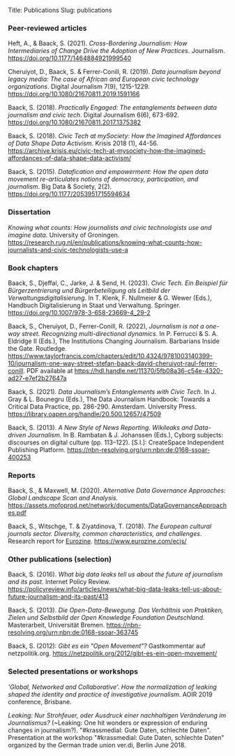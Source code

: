 Title: Publications
Slug: publications

### Peer-reviewed articles

Heft, A., & Baack, S. (2021). _Cross-Bordering Journalism: How Intermediaries of Change Drive the Adoption of New Practices_. Journalism. <https://doi.org/10.1177/1464884921999540>

Cheruiyot, D., Baack, S. & Ferrer-Conill, R. (2019). _Data journalism beyond legacy media: The case of African and European civic technology organizations_. Digital Journalism 7(9), 1215-1229. <https://doi.org/10.1080/21670811.2019.1591166>

Baack, S. (2018). _Practically Engaged: The entanglements between data journalism and civic tech_. Digital Journalism 6(6), 673-692. <https://doi.org/10.1080/21670811.2017.1375382>

Baack, S. (2018). _Civic Tech at mySociety: How the Imagined Affordances of Data Shape Data Activism_. Krisis 2018 (1), 44-56. <https://archive.krisis.eu/civic-tech-at-mysociety-how-the-imagined-affordances-of-data-shape-data-activism/>

Baack, S. (2015). _Datafication and empowerment: How the open data movement re-articulates notions of democracy, participation, and journalism_. Big Data & Society, 2(2). <https://doi.org/10.1177/2053951715594634>

### Dissertation

_Knowing what counts: How journalists and civic technologists use and imagine data_. University of Groningen. <https://research.rug.nl/en/publications/knowing-what-counts-how-journalists-and-civic-technologists-use-a>

### Book chapters

Baack, S., Djeffal, C., Jarke, J. & Send, H. (2023). _Civic Tech. Ein Beispiel für Bürgerzentrierung und Bürgerbeteiligung als Leitbild der Verwaltungsdigitalisierung_. In T. Klenk, F. Nullmeier & G. Wewer (Eds.), Handbuch Digitalisierung in Staat und Verwaltung. Springer. <https://doi.org/10.1007/978-3-658-23669-4_29-2>

Baack, S., Cheruiyot, D., Ferrer-Conill, R. (2022), _Journalism is not a one-way street. Recognizing multi-directional dynamics_. In P. Ferrucci & S. A. Eldridge II (Eds.), The Institutions Changing Journalism. Barbarians Inside the Gate. Routledge. <https://www.taylorfrancis.com/chapters/edit/10.4324/9781003140399-10/journalism-one-way-street-stefan-baack-david-cheruiyot-raul-ferrer-conill>. PDF available at <https://hdl.handle.net/11370/5fb08a36-c54e-4320-ad27-e7ef2b27647a>

Baack, S. (2021). _Data Journalism’s Entanglements with Civic Tech_. In J. Gray & L. Bounegru (Eds.), The Data Journalism Handbook: Towards a Critical Data Practice, pp. 286-290. Amsterdam. University Press. <https://library.oapen.org/handle/20.500.12657/47509>

Baack, S. (2013). _A New Style of News Reporting. Wikileaks and Data-driven Journalism_. In B. Rambatan & J. Johanssen (Eds.), Cyborg subjects: discourses on digital culture (pp. 113–122). [S.l.]: CreateSpace Independent Publishing Platform. <https://nbn-resolving.org/urn:nbn:de:0168-ssoar-400253>

### Reports

Baack, S., & Maxwell, M. (2020). _Alternative Data Governance Approaches: Global Landscape Scan and Analysis_. <https://assets.mofoprod.net/network/documents/DataGovernanceApproaches.pdf>

Baack, S., Witschge, T. & Ziyatdinova, T. (2018). _The European cultural journals sector. Diversity, common characteristics, and challenges_. Research report for [Eurozine](https://www.eurozine.com/). <https://www.eurozine.com/ecjs/>

### Other publications (selection)

Baack, S. (2016). _What big data leaks tell us about the future of journalism and its past_. Internet Policy Review. <https://policyreview.info/articles/news/what-big-data-leaks-tell-us-about-future-journalism-and-its-past/413>

Baack, S. (2013). _Die Open-Data-Bewegung. Das Verhältnis von Praktiken, Zielen und Selbstbild der Open Knowledge Foundation Deutschland_. Masterarbeit, Universität Bremen. <https://nbn-resolving.org/urn:nbn:de:0168-ssoar-363745>

Baack, S. (2012): _Gibt es ein "Open Movement"?_ Gastkommentar auf netzpolitik.org. <https://netzpolitik.org/2012/gibt-es-ein-open-movement/>

### Selected presentations or workshops

_'Global, Networked and Collaborative'. How the normalization of leaking shaped the identity and practice of investigative journalism_. AOIR 2019 conference, Brisbane.

_Leaking: Nur Strohfeuer, oder Ausdruck einer nachhaltigen Veränderung im Journalismus?_ (~Leaking: One hit wonders or expression of enduring changes in journalism?). "#krassmedial: Gute Daten, schlechte Daten". Presentation at the workshop "#krassmedial: Gute Daten, schlechte Daten" organized by the German trade union ver.di, Berlin June 2018.
